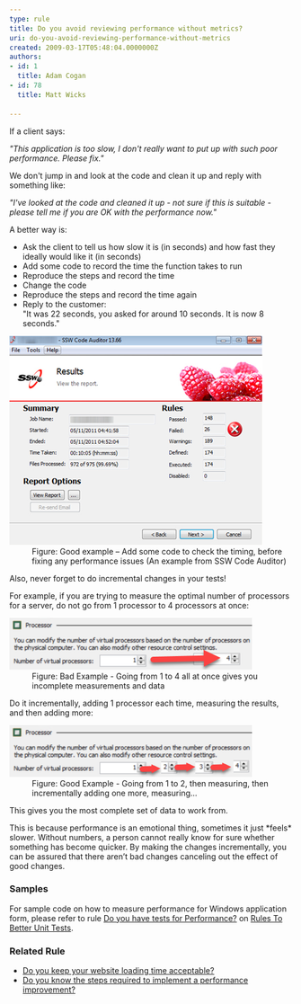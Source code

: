 ```yaml
---
type: rule
title: Do you avoid reviewing performance without metrics?
uri: do-you-avoid-reviewing-performance-without-metrics
created: 2009-03-17T05:48:04.0000000Z
authors:
- id: 1
  title: Adam Cogan
- id: 78
  title: Matt Wicks

---
```




<span class='intro'> 
  <p>​If a client says&#58;<br></p>
<div class="greyBox">
<em>&quot;This application is too slow, I don't really want to put up with such poor performance. Please fix.&quot;</em></div>
<p>We don't jump in and look at the code and clean it up and reply with something like&#58;</p>
<div class="greyBox"><em>&quot;I've looked at the code and cleaned it up - not sure if this is suitable - please tell me if you are OK with the performance now.&quot;</em></div>
 </span>

<p>A better way is&#58;</p><ul><li>Ask the client to tell us how slow it is (in seconds) and how fast they ideally would like it (in seconds)</li><li>Add some code to record the time the function takes to run</li><li>Reproduce the steps and record the time</li><li>Change the code</li><li>Reproduce the steps and record the time again</li><li>Reply to the customer&#58;<br>&quot;It was 22 seconds, you asked for around 10 seconds. It is now 8 seconds.&quot;<br></li></ul><dl class="image"><dt><img src="Code-Auditor-performance.jpg" alt=" " class="ms-rteCustom-ImageArea" /></dt><dd>Figure&#58; Good example – Add some code to check the timing, before fixing any performance issues (An example from SSW Code Auditor)</dd></dl><p>Also, never forget to do incremental changes in your tests!</p><p>For example, if you are trying to measure the optimal number of processors for&#160;a&#160;server, do not go from 1 processor to 4 processors at once&#58;</p><dl class="badImage"><dt><img src="1to4.png" alt="1to4.png" /></dt><dd>Figure&#58; Bad Example - Going from 1 to 4 all at once gives you incomplete measurements and data</dd></dl><p>Do it incrementally, adding 1 processor each time, measuring the results, and then adding more&#58;</p><dl class="goodImage"><dt><img src="1234.png" alt="1234.png" /></dt><dd>Figure&#58; Good Example - Going from 1 to 2, then measuring, then incrementally adding one more, measuring...</dd></dl><p>This gives you the most complete set of data to work from.</p><p>This is because performance is an emotional thing, sometimes it just *feels* slower. Without numbers, a person cannot really know for sure whether something has become quicker.&#160;By making the changes incrementally, you can be assured that there aren’t bad changes canceling out the effect of good changes.​</p><h3 class="ssw15-rteElement-H3">Samples​<br></h3><p>For sample code on how to measure performance for Windows application form, please refer to rule <a href="http&#58;//www.ssw.com.au/ssw/Standards/Rules/RulesToBetterUnitTests.aspx#Performance">Do you have tests for Performance?</a>&#160;on <a href="http&#58;//www.ssw.com.au/ssw/Standards/Rules/RulesToBetterUnitTests.aspx">Rules To Better Unit Tests</a>.</p><h3 class="ssw15-rteElement-H3">Related Rule</h3><ul><li><a href="/_layouts/15/FIXUPREDIRECT.ASPX?WebId=3dfc0e07-e23a-4cbb-aac2-e778b71166a2&amp;TermSetId=07da3ddf-0924-4cd2-a6d4-a4809ae20160&amp;TermId=cb28d27b-542f-4f02-bfa4-31b3672ed0d5">Do you keep your website loading ti​me acceptable?</a>​<br></li><li><a href="/_layouts/15/FIXUPREDIRECT.ASPX?WebId=3dfc0e07-e23a-4cbb-aac2-e778b71166a2&amp;TermSetId=07da3ddf-0924-4cd2-a6d4-a4809ae20160&amp;TermId=30c5fcee-c2e9-4705-9a87-a910edb57ae3">Do you know the steps required to implement a performance improvement?</a><br></li></ul>


